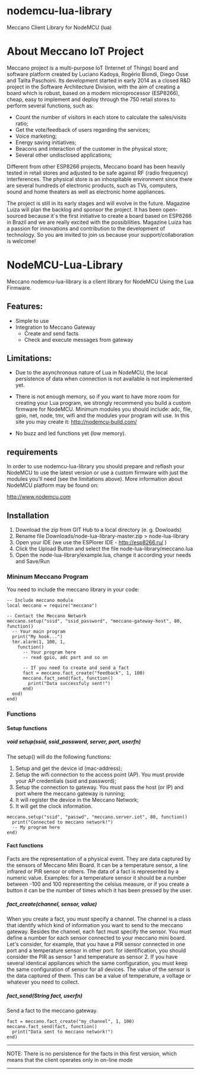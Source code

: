# nodemcu-lua-library
Meccano Client Library for NodeMCU (lua)

# About Meccano IoT Project

Meccano project is a multi-purpose IoT (Internet of Things) board and software platform created by Luciano Kadoya, Rogério Biondi, Diego Osse and Talita Paschoini. Its development started in early 2014 as a closed R&D project in the Software Architecture Division, with the aim of creating a board which is robust, based on a modern microprocessor (ESP8266), cheap, easy to implement and deploy through the 750 retail stores to perform several functions, such as:

- Count the number of visitors in each store to calculate the sales/visits ratio;
- Get the vote/feedback of users regarding the services;
- Voice marketing;
- Energy saving initiatives;
- Beacons and interaction of the customer in the physical store;
- Several other undisclosed applications;

Different from other ESP8266 projects, Meccano board has been heavily tested in retail stores and adjusted to be safe against RF (radio frequency) interferences. The physical store is an inhospitable environment since there are several hundreds of electronic products, such as TVs, computers, sound and home theaters as well as electronic home appliances.

The project is still in its early stages and will evolve in the future. Magazine Luiza will plan the backlog and sponsor the project. It has been open-sourced because it´s the first initiative to create a board based on ESP8266 in Brazil and we are really excited with the possibilities. Magazine Luiza has a passion for innovations and contribution to the development of technology. So you are invited to join us because your support/collaboration is welcome!


# NodeMCU-Lua-Library

Meccano nodemcu-lua-library is a client library for NodeMCU Using the Lua Firmware.

## Features:

 - Simple to use
 - Integration to Meccano Gateway    
    - Create and send facts
    - Check and execute messages from gateway

## Limitations:

- Due to the asynchronous nature of Lua in NodeMCU, the local persistence of data when connection is not available is not implemented yet.

- There is not enough memory, so if you want to have more room for creating your Lua program, we strongly recommend you build a custom firmware for NodeMCU. Minimum modules you should include: adc, file, gpio, net, node, tmr, wifi and the modules your program will use. In this site you may create it: http://nodemcu-build.com/

- No buzz and led functions yet (low memory).


## requirements

In order to use nodemcu-lua-library you should prepare and reflash your NodeMCU to use the latest version or use a custom firmware with just the modules you'll need (see the limitations above). More information about NodeMCU platform may be found on:

http://www.nodemcu.com


## Installation

1. Download the zip from GIT Hub to a local directory (e. g. Dowloads)
2. Rename file Downloads/node-lua-library-master.zip > node-lua-library
2. Open your IDE (we use the ESPlorer IDE - http://esp8266.ru/ )
3. Click the Upload Button and select the file node-lua-library/meccano.lua
4. Open the node-lua-library/example.lua, change it according your needs and Save/Run


### Mininum Meccano Program

You need to include the meccano library in your code:

```
-- Include meccano module
local meccano = require("meccano")

-- Contact the Meccano Network
meccano.setup("ssid", "ssid_password", "meccano-gateway-host", 80, function()
  -- Your main program
  print("My hook...")
  tmr.alarm(1, 100, 1,
    function()
      -- Your program here
      -- read gpio, adc port and so on

      -- If you need to create and send a fact
      fact = meccano.fact_create("feedback", 1, 100)
      meccano.fact_send(fact, function()
        print("Data successfuly sent!")
      end)
  end)
end)
```


### Functions

#### Setup functions ####

##### void setup(ssid, ssid_password, server, port, userfn) #####

The setup() will do the following functions:

1. Setup and get the device id (mac-address);
2. Setup the wifi connection to the access point (AP). You must provide your AP credentials (ssid and password);
3. Setup the connection to gateway. You must pass the host (or IP) and port where the meccano gateway is running;
4. It will register the device in the Meccano Network;
5. It will get the clock information.

```
meccano.setup("ssid", "passwd", "meccano.server.iot", 80, function()
  print("Connected to meccano network!")
  -- My program here
end)
```


#### Fact functions ####

Facts are the representation of a physical event. They are data captured by the sensors of Meccano Mini Board. It can be a temperature sensor, a line infrared or PIR sensor or others. The data of a fact is represented by a numeric value. Examples: for a temperature sensor it should be a number between -100 and 100 representing the celsius measure, or if you create a button it can be the number of times which it has been pressed by the user.


##### fact_create(channel, sensor, value) #####

When you create a fact, you must specify a channel. The channel is a class that identify which kind of information you want to send to the meccano gateway. Besides the channel, each fact must specify the sensor. You must define a number for each sensor connected to your meccano mini board. Let's consider, for example, that you have a PIR sensor connected in one port and a temperature sensor in other port. for identification, you should consider the PIR as sensor 1 and temperature as sensor 2. If you have several identical appliances which the same configuration, you must keep the same configuration of sensor for all devices. The value of the sensor is the data captured of them. This can be a value of temperature, a voltage or whatever you need to collect.


##### fact_send(String fact, userfn) #####

Send a fact to the meccano gateway.

```
fact = meccano.fact_create("my_channel", 1, 100)
meccano.fact_send(fact, function()
  print("Data sent to meccano network!")
end)
```

***
NOTE: There is no persistence for the facts in this first version, which means that the client operates only in on-line mode
***
